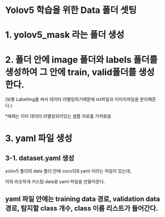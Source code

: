# Yolov5 학습을 위한 Data 폴더 셋팅

# 1. yolov5_mask 라는 폴더 생성
# 2. 폴더 안에 image 폴더와 labels 폴더를 생성하여 그 안에 train, valid폴더를 생성한다.
(보통 LabelImg를 써서 데이터 라벨링하기때문에 txt파일과 이미지파일을 분리해준다.)

*예제는 이미 데이터 라벨링되어있는 샘플 자료를 가져왔음

# 3. yaml 파일 생성

## 3-1. dataset.yaml 생성

yolov5 폴더의 data 폴더 안에 coco128.yaml 이라는 파일이 있는데,

이와 비슷하게 커스텀 data용 yaml 파일을 만들어준다.

yaml 파일 안에는 training data 경로, validation data 경로, 탐지할 class 개수, class 이름 리스트가 들어간다.
-----------------------
